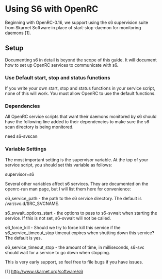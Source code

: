Using S6 with OpenRC
====================

Beginning with OpenRC-0.16, we support using the s6 supervision suite
from Skarnet Software in place of start-stop-daemon for monitoring
daemons [1].

## Setup

Documenting s6 in detail is beyond the scope of this guide. It will
document how to set up OpenRC services to communicate with s6.

### Use Default start, stop and status functions

If you write your own start, stop and status functions in your service
script, none of this will work. You must allow OpenRC to use the default
functions.

### Dependencies

All OpenRC service scripts that want their daemons monitored by s6
should have the following line added to their dependencies to make sure
the s6 scan directory is being monitored.

need s6-svscan

### Variable Settings

The most important setting is the supervisor variable. At the top of
your service script, you should set this variable as follows:

supervisor=s6

Several other variables affect s6 services. They are documented on the
openrc-run man page, but I will list them here for convenience:

s6_service_path - the path to the s6 service directory. The default is
/var/svc.d/$RC_SVCNAME.

s6_svwait_options_start - the options to pass to s6-svwait when starting
the service. If this is not set, s6-svwait will not be called.

s6_force_kill - Should we try to force kill this service if the
s6_service_timeout_stop timeout expires when shutting down this service?
The default is yes.

s6_service_timeout_stop - the amount of time, in milliseconds, s6-svc
should wait for a service to go down when stopping.

This is very early support, so feel free to file bugs if you have
issues.

[1] http://www.skarnet.org/software/s6
